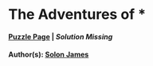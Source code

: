 # The Adventures of *

#### [Puzzle Page](4.6-p.pdf) | *Solution Missing*
#### Author(s): [Solon James](../../../../search.html?q=Solon+James)

